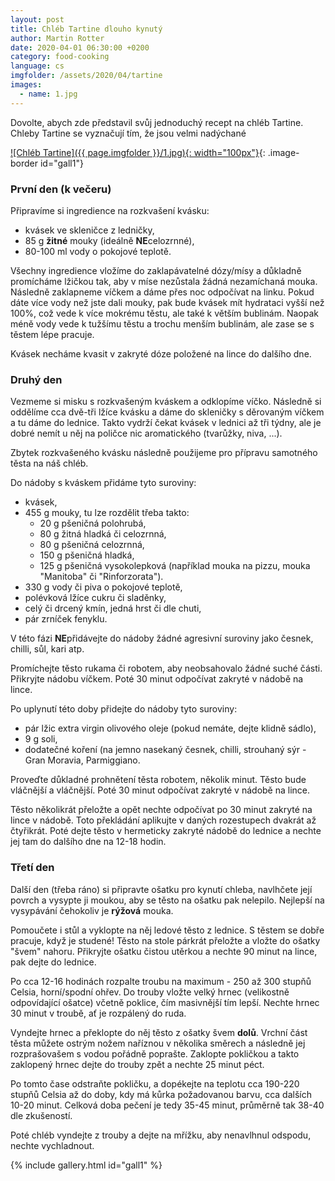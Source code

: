 ```yaml
---
layout: post
title: Chléb Tartine dlouho kynutý
author: Martin Rotter
date: 2020-04-01 06:30:00 +0200
category: food-cooking
language: cs
imgfolder: /assets/2020/04/tartine
images:
  - name: 1.jpg
---
```


Dovolte, abych zde představil svůj jednoduchý recept na chléb Tartine. Chleby Tartine se vyznačují tím, že jsou velmi nadýchané
<!--more-->

[![Chléb Tartine]({{ page.imgfolder }}/1.jpg){: width="100px"}](#){: .image-border id="gall1"}

### První den (k večeru)

Připravíme si ingredience na rozkvašení kvásku:

* kvásek ve skleničce z ledničky,
* 85 g **žitné** mouky (ideálně **NE**celozrnné),
* 80-100 ml vody o pokojové teplotě.

Všechny ingredience vložíme do zaklapávatelné dózy/mísy a důkladně promícháme lžičkou tak, aby v míse nezůstala žádná nezamíchaná mouka. Následně zaklapneme víčkem a dáme přes noc odpočívat na linku. Pokud dáte více vody než jste dali mouky, pak bude kvásek mít hydrataci vyšší než 100%, což vede k více mokrému těstu, ale také k větším bublinám. Naopak méně vody vede k tužšímu těstu a trochu menším bublinám, ale zase se s těstem lépe pracuje.

Kvásek necháme kvasit v zakryté dóze položené na lince do dalšího dne.

### Druhý den

Vezmeme si misku s rozkvašeným kváskem a odklopíme víčko. Následně si oddělíme cca dvě-tři lžíce kvásku a dáme do skleničky s děrovaným víčkem a tu dáme do lednice. Takto vydrží čekat kvásek v lednici až tři týdny, ale je dobré nemít u něj na poličce nic aromatického (tvarůžky, niva, ...).

Zbytek rozkvašeného kvásku následně použijeme pro přípravu samotného těsta na náš chléb.

Do nádoby s kváskem přidáme tyto suroviny:
* kvásek,
* 455 g mouky, tu lze rozdělit třeba takto:
    * 20 g pšeničná polohrubá,
    * 80 g žitná hladká či celozrnná,
    * 80 g pšeničná celozrnná,
    * 150 g pšeničná hladká,
    * 125 g pšeničná vysokolepková (například mouka na pizzu, mouka "Manitoba" či "Rinforzorata").
* 330 g vody či piva o pokojové teplotě,
* polévková lžíce cukru či sladěnky,
* celý či drcený kmín, jedná hrst či dle chuti,
* pár zrníček fenyklu.

V této fázi **NE**přidávejte do nádoby žádné agresivní suroviny jako česnek, chilli, sůl, kari atp.

Promíchejte těsto rukama či robotem, aby neobsahovalo žádné suché části. Přikryjte nádobu víčkem. Poté 30 minut odpočívat zakryté v nádobě na lince.

Po uplynutí této doby přidejte do nádoby tyto suroviny:
* pár lžic extra virgin olivového oleje (pokud nemáte, dejte klidně sádlo),
* 9 g soli,
* dodatečné koření (na jemno nasekaný česnek, chilli, strouhaný sýr - Gran Moravia, Parmiggiano.

Proveďte důkladné prohnětení těsta robotem, několik minut. Těsto bude vláčnější a vláčnější. Poté 30 minut odpočívat zakryté v nádobě na lince.

Těsto několikrát přeložte a opět nechte odpočívat po 30 minut zakryté na lince v nádobě. Toto překládání aplikujte v daných rozestupech dvakrát až čtyřikrát. Poté dejte těsto v hermeticky zakryté nádobě do lednice a nechte jej tam do dalšího dne na 12-18 hodin.

### Třetí den

Další den (třeba ráno) si připravte ošatku pro kynutí chleba, navlhčete její povrch a vysypte ji moukou, aby se těsto na ošatku pak nelepilo. Nejlepší na vysypávání čehokoliv je **rýžová** mouka.

Pomoučete i stůl a vyklopte na něj ledové těsto z lednice. S těstem se dobře pracuje, když je studené! Těsto na stole párkrát přeložte a vložte do ošatky "švem" nahoru. Přikryjte ošatku čistou utěrkou a nechte 90 minut na lince, pak dejte do lednice.

Po cca 12-16 hodinách rozpalte troubu na maximum - 250 až 300 stupňů Celsia, horní/spodní ohřev. Do trouby vložte velký hrnec (velikostně odpovídající ošatce) včetně poklice, čím masivnější tím lepší. Nechte hrnec 30 minut v troubě, ať je rozpálený do ruda.

Vyndejte hrnec a překlopte do něj těsto z ošatky švem **dolů**. Vrchní část těsta můžete ostrým nožem naříznou v několika směrech a následně jej rozprašovašem s vodou pořádně poprašte. Zaklopte pokličkou a takto zaklopený hrnec dejte do trouby zpět a nechte 25 minut péct.

Po tomto čase odstraňte pokličku, a dopékejte na teplotu cca 190-220 stupňů Celsia až do doby, kdy má kůrka požadovanou barvu, cca dalších 10-20 minut. Celková doba pečení je tedy 35-45 minut, průměrně tak 38-40 dle zkušeností.

Poté chléb vyndejte z trouby a dejte na mřížku, aby nenavlhnul odspodu, nechte vychladnout.

{% include gallery.html id="gall1" %}